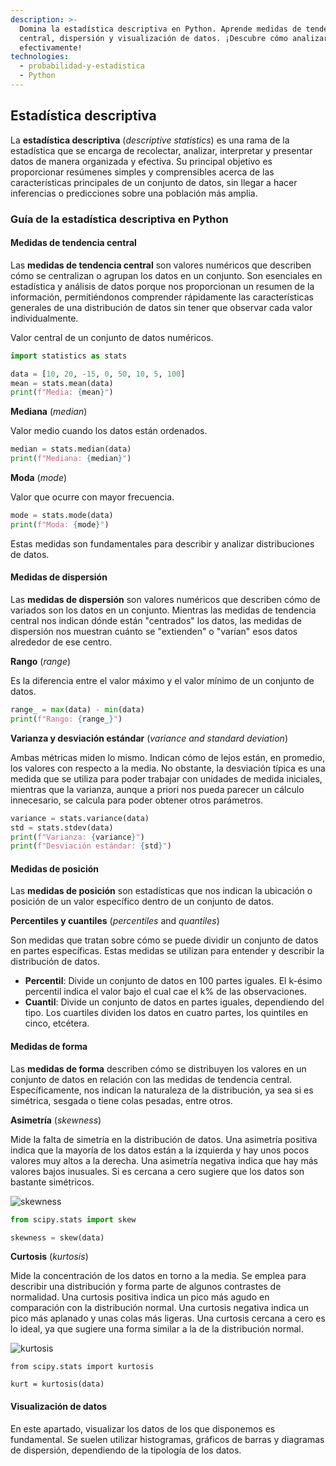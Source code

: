 ```yaml
---
description: >-
  Domina la estadística descriptiva en Python. Aprende medidas de tendencia
  central, dispersión y visualización de datos. ¡Descubre cómo analizar datos
  efectivamente!
technologies:
  - probabilidad-y-estadistica
  - Python
---
```

## Estadística descriptiva

La **estadística descriptiva** (*descriptive statistics*) es una rama de la estadística que se encarga de recolectar, analizar, interpretar y presentar datos de manera organizada y efectiva. Su principal objetivo es proporcionar resúmenes simples y comprensibles acerca de las características principales de un conjunto de datos, sin llegar a hacer inferencias o predicciones sobre una población más amplia.

### Guía de la estadística descriptiva en Python

#### Medidas de tendencia central

Las **medidas de tendencia central** son valores numéricos que describen cómo se centralizan o agrupan los datos en un conjunto. Son esenciales en estadística y análisis de datos porque nos proporcionan un resumen de la información, permitiéndonos comprender rápidamente las características generales de una distribución de datos sin tener que observar cada valor individualmente.

Valor central de un conjunto de datos numéricos. 

```py
import statistics as stats

data = [10, 20, -15, 0, 50, 10, 5, 100]
mean = stats.mean(data)
print(f"Media: {mean}")
```

**Mediana** (*median*)

Valor medio cuando los datos están ordenados.

```py
median = stats.median(data)
print(f"Mediana: {median}")
```

**Moda** (*mode*)

Valor que ocurre con mayor frecuencia.

```py
mode = stats.mode(data)
print(f"Moda: {mode}")
```

Estas medidas son fundamentales para describir y analizar distribuciones de datos.

#### Medidas de dispersión

Las **medidas de dispersión** son valores numéricos que describen cómo de variados son los datos en un conjunto. Mientras las medidas de tendencia central nos indican dónde están "centrados" los datos, las medidas de dispersión nos muestran cuánto se "extienden" o "varían" esos datos alrededor de ese centro.

**Rango** (*range*)

Es la diferencia entre el valor máximo y el valor mínimo de un conjunto de datos. 

```py
range_ = max(data) - min(data)
print(f"Rango: {range_}")
```

**Varianza y desviación estándar** (*variance and standard deviation*)

Ambas métricas miden lo mismo. Indican cómo de lejos están, en promedio, los valores con respecto a la media. No obstante, la desviación típica es una medida que se utiliza para poder trabajar con unidades de medida iniciales, mientras que la varianza, aunque a priori nos pueda parecer un cálculo innecesario, se calcula para poder obtener otros parámetros.

```py
variance = stats.variance(data)
std = stats.stdev(data)
print(f"Varianza: {variance}")
print(f"Desviación estándar: {std}")
```

#### Medidas de posición

Las **medidas de posición** son estadísticas que nos indican la ubicación o posición de un valor específico dentro de un conjunto de datos.

**Percentiles y cuantiles** (*percentiles* and *quantiles*)

Son medidas que tratan sobre cómo se puede dividir un conjunto de datos en partes específicas. Estas medidas se utilizan para entender y describir la distribución de datos.

- **Percentil**: Divide un conjunto de datos en 100 partes iguales. El k-ésimo percentil indica el valor bajo el cual cae el k% de las observaciones.
- **Cuantil**: Divide un conjunto de datos en partes iguales, dependiendo del tipo. Los cuartiles dividen los datos en cuatro partes, los quintiles en cinco, etcétera.

#### Medidas de forma

Las **medidas de forma** describen cómo se distribuyen los valores en un conjunto de datos en relación con las medidas de tendencia central. Específicamente, nos indican la naturaleza de la distribución, ya sea si es simétrica, sesgada o tiene colas pesadas, entre otros.

**Asimetría** (*skewness*)

Mide la falta de simetría en la distribución de datos. Una asimetría positiva indica que la mayoría de los datos están a la izquierda y hay unos pocos valores muy altos a la derecha. Una asimetría negativa indica que hay más valores bajos inusuales. Si es cercana a cero sugiere que los datos son bastante simétricos.

![skewness](https://github.com/4GeeksAcademy/machine-learning-content/blob/master/assets/skewness.png?raw=true)

```py
from scipy.stats import skew

skewness = skew(data)
```

**Curtosis** (*kurtosis*)

Mide la concentración de los datos en torno a la media. Se emplea para describir una distribución y forma parte de algunos contrastes de normalidad. Una curtosis positiva indica un pico más agudo en comparación con la distribución normal. Una curtosis negativa indica un pico más aplanado y unas colas más ligeras. Una curtosis cercana a cero es lo ideal, ya que sugiere una forma similar a la de la distribución normal.

![kurtosis](https://github.com/4GeeksAcademy/machine-learning-content/blob/master/assets/kurtosis.png?raw=true)

```PY
from scipy.stats import kurtosis

kurt = kurtosis(data)
```

#### Visualización de datos

En este apartado, visualizar los datos de los que disponemos es fundamental. Se suelen utilizar histogramas, gráficos de barras y diagramas de dispersión, dependiendo de la tipología de los datos.
